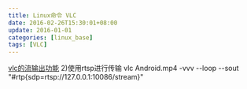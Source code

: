 ```yaml
---
title: Linux命令 VLC
date: 2016-02-26T15:30:01+08:00
update: 2016-01-01
categories: [linux_base]
tags: [VLC]
---
```

[vlc的流输出功能](http://blog.csdn.net/gavinr/article/details/7287939)
2)使用rtsp进行传输
vlc Android.mp4 -vvv  --loop --sout "#rtp{sdp=rtsp://127.0.0.1:10086/stream}"
